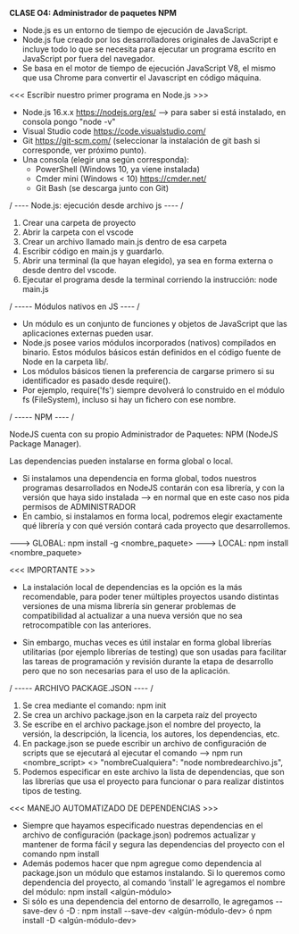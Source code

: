 **CLASE O4: Administrador de paquetes NPM**

- Node.js es un entorno de tiempo de ejecución de JavaScript.
- Node.js fue creado por los desarrolladores originales de JavaScript e incluye todo lo que se necesita para ejecutar un programa escrito en JavaScript por fuera del navegador.
- Se basa en el motor de tiempo de ejecución JavaScript V8, el mismo que usa Chrome para convertir el Javascript en código máquina.

<<< Escribir nuestro primer programa en Node.js >>>

- Node.js 16.x.x https://nodejs.org/es/ --> para saber si está instalado, en consola pongo "node -v"
- Visual Studio code https://code.visualstudio.com/
- Git https://git-scm.com/ (seleccionar la instalación de git bash si corresponde, ver próximo punto).
- Una consola (elegir una según corresponda):
  - PowerShell (Windows 10, ya viene instalada)
  - Cmder mini (Windows < 10) https://cmder.net/
  - Git Bash (se descarga junto con Git)

/ ---- Node.js: ejecución desde archivo js ---- /

1. Crear una carpeta de proyecto
2. Abrir la carpeta con el vscode
3. Crear un archivo llamado main.js dentro de esa carpeta
4. Escribir código en main.js y guardarlo.
5. Abrir una terminal (la que hayan elegido), ya sea en forma externa o desde dentro del vscode.
6. Ejecutar el programa desde la terminal corriendo la instrucción: node main.js

/ ----- Módulos nativos en JS ---- /

- Un módulo es un conjunto de funciones y objetos de JavaScript que las aplicaciones externas pueden usar.
- Node.js posee varios módulos incorporados (nativos) compilados en binario. Estos módulos básicos están definidos en el código fuente de Node en la carpeta lib/.
- Los módulos básicos tienen la preferencia de cargarse primero si su identificador es pasado desde require().
- Por ejemplo, require('fs') siempre devolverá lo construido en el módulo fs (FileSystem), incluso si hay un fichero con ese nombre.

/ ----- NPM ---- /

NodeJS cuenta con su propio Administrador de Paquetes: NPM (NodeJS Package Manager).

Las dependencias pueden instalarse en forma global o local.

- Si instalamos una dependencia en forma global, todos nuestros programas desarrollados en NodeJS contarán con esa librería, y con la versión que haya sido instalada --> en normal que en este caso nos pida permisos de ADMINISTRADOR
- En cambio, si instalamos en forma local, podremos elegir exactamente qué librería y con qué versión contará cada proyecto que desarrollemos.

---> GLOBAL: npm install -g <nombre_paquete>
---> LOCAL: npm install <nombre_paquete>

<<< IMPORTANTE >>>

- La instalación local de dependencias es la opción es la más recomendable, para poder tener múltiples proyectos usando distintas versiones de una misma librería sin generar problemas de compatibilidad al actualizar a una nueva versión que no sea retrocompatible con las anteriores.

- Sin embargo, muchas veces es útil instalar en forma global librerías utilitarias (por ejemplo librerías de testing) que son usadas para facilitar las tareas de programación y revisión durante la etapa de desarrollo pero que no son necesarias para el uso de la aplicación.

/ ----- ARCHIVO PACKAGE.JSON ---- /

1. Se crea mediante el comando: npm init
2. Se crea un archivo package.json en la carpeta raíz del proyecto
3. Se escribe en el archivo package.json el nombre del proyecto, la versión, la descripción, la licencia, los autores, los dependencias, etc.
4. En package.json se puede escribir un archivo de configuración de scripts que se ejecutará al ejecutar el comando --> npm run <nombre_script> <> "nombreCualquiera": "node nombredearchivo.js",
5. Podemos especificar en este archivo la lista de dependencias, que son las librerías que usa el proyecto para funcionar o para realizar distintos tipos de testing.

<<< MANEJO AUTOMATIZADO DE DEPENDENCIAS >>>

- Siempre que hayamos especificado nuestras dependencias en el archivo de configuración (package.json) podremos actualizar y mantener de forma fácil y segura las dependencias del proyecto con el comando npm install
- Además podemos hacer que npm agregue como dependencia al package.json un módulo que estamos instalando. Si lo queremos como dependencia del proyecto, al comando ‘install’ le agregamos el nombre del módulo: npm install <algún-módulo>
- Si sólo es una dependencia del entorno de desarrollo, le agregamos --save-dev ó -D : npm install --save-dev <algún-módulo-dev> ó npm install -D <algún-módulo-dev>
